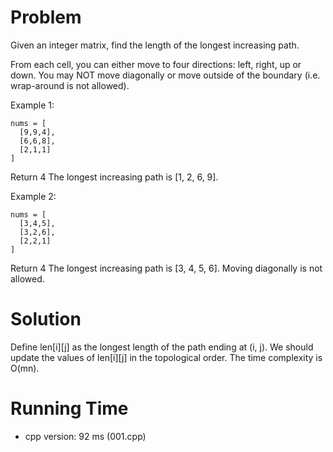 # Problem

Given an integer matrix, find the length of the longest increasing path.

From each cell, you can either move to four directions: left, right, up or down. You may NOT move diagonally or move outside of the boundary (i.e. wrap-around is not allowed).

Example 1:

```
nums = [
  [9,9,4],
  [6,6,8],
  [2,1,1]
]
```
Return 4
The longest increasing path is [1, 2, 6, 9].

Example 2:

```
nums = [
  [3,4,5],
  [3,2,6],
  [2,2,1]
]
```
Return 4
The longest increasing path is [3, 4, 5, 6]. Moving diagonally is not allowed.

# Solution

Define len[i][j] as the longest length of the path ending at (i, j). We should update the values of len[i][j] in the topological order. The time complexity is O(mn).

# Running Time

- cpp version: 92 ms (001.cpp)
